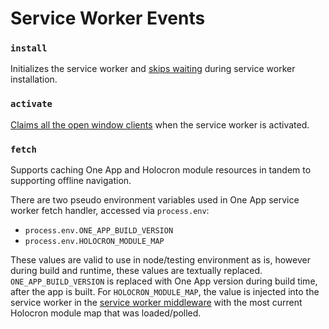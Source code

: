 # Service Worker Events

### `install`

Initializes the service worker and [skips waiting](https://developer.mozilla.org/en-US/docs/Web/API/ServiceWorkerGlobalScope/skipWaiting)
during service worker installation.

### `activate`

[Claims all the open window clients](https://developer.mozilla.org/en-US/docs/Web/API/Clients/claim)
when the service worker is activated.

### `fetch`

Supports caching One App and Holocron module resources in tandem to supporting
offline navigation.

There are two pseudo environment variables used in One App service worker fetch
handler, accessed via `process.env`:

- `process.env.ONE_APP_BUILD_VERSION`
- `process.env.HOLOCRON_MODULE_MAP`

These values are valid to use in node/testing environment as is, however during
build and runtime, these values are textually replaced. `ONE_APP_BUILD_VERSION`
is replaced with One App version during build time, after the app is built. For
`HOLOCRON_MODULE_MAP`, the value is injected into the service worker in the
[service worker middleware](../../../server/middleware/pwa/service-worker.js)
with the most current Holocron module map that was loaded/polled.